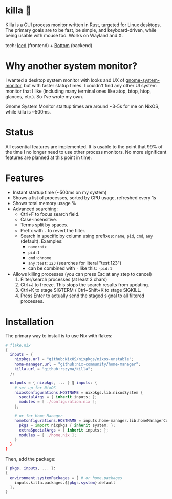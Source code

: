 # killa 🔪

Killa is a GUI process monitor written in Rust, targeted for Linux desktops.
The primary goals are to be fast, be simple, and keyboard-driven, while being usable with mouse too.
Works on Wayland and X.

tech: [Iced][iced] (frontend) + [Bottom][bottom] (backend)

# Why another system monitor?

I wanted a desktop system monitor with looks and UX of [gnome-system-monitor][gsm], but with faster statup times.
I couldn't find any other UI system monitor that I like (including many terminal ones like atop, btop, htop, glances, etc.).
So I've wrote my own.

Gnome System Monitor startup times are around ~3-5s for me on NixOS, while killa is ~500ms.

# Status

All essential features are implemented.
It is usable to the point that 99% of the time I no longer need to use other process monitors.
No more significant features are planned at this point in time.

# Features

- Instant startup time (~500ms on my system)
- Shows a list of processes, sorted by CPU usage, refreshed every 1s
- Shows total memory usage %
- Advanced searching:
  - Ctrl+F to focus search field.
  - Case-insensitive.
  - Terms split by spaces.
  - Prefix with `-` to revert the filter.
  - Search in specific by column using prefixes: `name`, `pid`, `cmd`, `any` (default). Examples:
      - `name:nix`
      - `pid:1`
      - `cmd:chrome`
      - `any:test:123` (searches for literal "test:123")
      - can be combined with `-` like this: `-pid:1`
- Allows killing processes
  (you can press Esc at any step to cancel)
  1. Filter/search processes (at least 3 chars)
  2. Ctrl+J to freeze. This stops the search results from updating.
  3. Ctrl+K to stage SIGTERM / Ctrl+Shift+K to stage SIGKILL.
  4. Press Enter to actually send the staged signal to all filtered processes.

# Installation

The primary way to install is to use Nix with flakes:

```nix
# flake.nix
{
  inputs = {
    nixpkgs.url = "github:NixOS/nixpkgs/nixos-unstable";
    home-manager.url = "github:nix-community/home-manager";
    killa.url = "github:rszyma/killa";
  };

  outputs = { nixpkgs, ... } @ inputs: {
    # set up for NixOS
    nixosConfigurations.HOSTNAME = nixpkgs.lib.nixosSystem {
      specialArgs = { inherit inputs; };
      modules = [ ./configuration.nix ];
    };

    # or for Home Manager
    homeConfigurations.HOSTNAME = inputs.home-manager.lib.homeManagerConfiguration {
      pkgs = import nixpkgs { inherit system; };
      extraSpecialArgs = { inherit inputs; };
      modules = [ ./home.nix ];
    }
  }
}
```
Then, add the package:

```nix
{ pkgs, inputs, ... }:
{
  environment.systemPackages = [ # or home.packages
    inputs.killa.packages.${pkgs.system}.default
  ];
}
```
[iced]: https://github.com/iced-rs/iced
[bottom]: https://github.com/ClementTsang/bottom
[gsm]: https://apps.gnome.org/SystemMonitor/